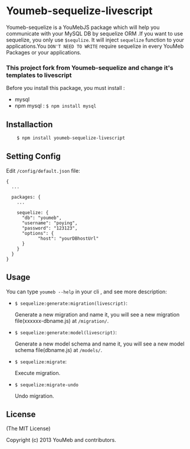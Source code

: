 Youmeb-sequelize-livescript 
================

Youmeb-sequelize is a YouMebJS package which will help you communicate with your MySQL DB by sequelize ORM .If you want to use sequelize, you only use `$sequlize`. It will inject `sequelize` function to your applications.You `DON'T NEED TO WRITE` require sequelize in every YouMeb Packages or your applications.

### This project fork from Youmeb-sequelize and change it's templates to livescript  


Before you install this package, you must install :

* mysql 
* npm mysql : `$ npm install mysql`

## Installaction

```bash
    $ npm install youmeb-sequelize-livescript
```

## Setting Config

Edit `/config/default.json` file:

    {
      ...

      packages: {
        ...

        sequelize: {
          "db": "youmeb",
          "username": "poying",
          "password": "123123",
          "options": {
                "host": "yourDBhostUrl"
          }
        }
      }
    }

## Usage

You can type `youmeb --help` in your cli , and see more description:

* `$ sequelize:generate:migration(livescript)`:

    Generate a new migration and name it, you will see a new migration file(xxxxxx-dbname.js) at `/migration/`. 

* `$ sequelize:generate:model(livescript)`:

    Generate a new model schema and name it, you will see a new model schema file(dbname.js) at `/models/`.

* `$ sequelize:migrate`:

    Execute migration.

* `$ sequelize:migrate-undo`

    Undo migration.



## License

(The MIT License)

Copyright (c) 2013 YouMeb and contributors.
